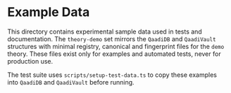 # Example Data

This directory contains experimental sample data used in tests and documentation.
The `theory-demo` set mirrors the `QaadiDB` and `QaadiVault` structures with
minimal registry, canonical and fingerprint files for the `demo` theory. These
files exist only for examples and automated tests, never for production use.

The test suite uses `scripts/setup-test-data.ts` to copy these examples into
`QaadiDB` and `QaadiVault` before running.
